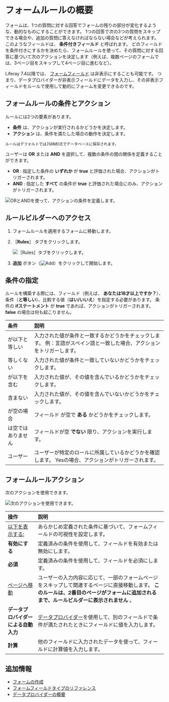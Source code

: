# フォームルールの概要

フォームは、1つの質問に対する回答でフォームの残りの部分が変化するような、動的なものにすることができます。 1つの回答で次の3つの質問をスキップできる場合や、追加の質問に答えなければならない場合などが考えられます。 このようなフィールドは、 **条件付きフィールド** と呼ばれます。 どのフィールドを条件付きにするかを決めたら、フォームルールを使って、その質問に対する回答に基づいて次のアクションを決定します（例えば、複数ページのフォームでは、3ページ目をスキップして4ページ目に進むなど）。

Liferay 7.4以降では、 [フォームフィールド](../creating-and-managing-forms/forms-field-types-reference.md) は非表示にすることも可能です。 つまり、データプロバイダーが非表示フィールドにデータを入力し、その非表示フィールドをルールで使用して動的にフォームを変更できるのです。

## フォームルールの条件とアクション

ルールには2つの要素があります。

* **条件** は、アクションが実行されるかどうかを決定します。
* **アクション** は、条件を満たした場合の動作を決定します。

```{note}
ルールはデフォルトではJSON形式でデータベースに保存されます。
```

ユーザーは **OR** または **AND** を選択して、複数の条件の間の関係を定義することができます。

* **OR** : 指定した条件の **いずれか** が **true** と評価された場合、アクションがトリガーされます。
* **AND** : 指定した **すべて** の条件が **true** と評価された場合にのみ、アクションがトリガーされます。

![ORとANDを使って、アクションの条件を定義します。](./form-rules-overview/images/01.png)

## ルールビルダーへのアクセス

1. フォームルールを適用するフォームに移動します。
1. ［**Rules**］ タブをクリックします。

    ![［Rules］タブをクリックします。](./form-rules-overview/images/02.png)

1. **追加** ボタン（![Add](../../../images/icon-add.png)）をクリックして開始します。

## 条件の指定

ルールを構築する際には、フィールド（例えば、 **あなたは18才以上ですか？**）、条件（**と等しい**）、比較する値（**はい/いいえ**）を指定する必要があります。 条件の **ifステートメント** が **true** であれば、アクションがトリガーされます。 **false** の場合は何も起こりません。

| 条件        | 説明                                                           |
|:--------- |:------------------------------------------------------------ |
| が以下と等しい   | 入力された値が条件と一致するかどうかをチェックします。 例：言語がスペイン語と一致した場合、アクションをトリガーします。 |
| 等しくない     | 入力された値が条件と一致していないかどうかをチェックします。                               |
| が以下を含む    | 入力された値が、その値を含んでいるかどうかをチェックします。                               |
| 含まない      | 入力された値が、その値を含んでいないかどうかをチェックします。                              |
| が空の場合     | フィールド が空で **ある** かどうかをチェックします。                                   |
| は空ではありません | フィールドが空 **でない** 限り、アクションを実行します。                                  |
| ユーザー      | ユーザーが特定のロールに所属しているかどうかを確認します。 Yesの場合、アクションがトリガーされます。         |

## フォームルールアクション

次のアクションを使用できます。

![次のアクションを使用できます。](./form-rules-overview/images/03.png)

| 操作                                         | 説明                                                                                                                             |
|:------------------------------------------ |:------------------------------------------------------------------------------------------------------------------------------ |
| [以下を表示する:](./using-the-show-hide-rule.md)  | あらかじめ定義された条件に基づいて、フォームフィールドの可視性を設定します。                                                                                         |
| **有効にする** | 定義済みの条件を使用して、フィールドを有効または無効にします。                                                                                                |
| **必須** | 定義済みの条件を使用して、フィールドを必須にします。                                                                                                     |
| [ページへ移動](./using-the-jump-to-page-rule.md) | ユーザーの入力内容に応じて、一部のフォームページをスキップして関連するページに直接移動します。 **このルールは、2番目のページがフォームに追加されるまで、ルールビルダーに表示されません** 。                                 |
| **データプロバイダーによる自動入力** | [データプロバイダー](../data-providers/using-the-rest-data-provider-to-populate-form-options.md)を使用して、別のフィールドで条件が満たされたときにフィールドに値を入力します。 |
| **計算** | 他のフィールドに入力されたデータを使って、フィールドに計算値を入力します。                                                                                          |

## 追加情報

* [フォームの作成](../creating-and-managing-forms/creating-forms.md)
* [フォームフィールドタイプのリファレンス](../creating-and-managing-forms/forms-field-types-reference.md)
* [データプロバイダーの概要](../data-providers/data-providers-overview.md)
